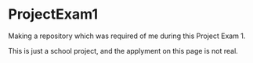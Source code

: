 # ProjectExam1
Making a repository which was required of me during this Project Exam 1.


This is just a school project, and the applyment on this page is not real. 


